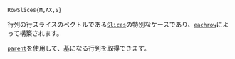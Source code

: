 ```julia
RowSlices{M,AX,S}
```

行列の行スライスのベクトルである[`Slices`](@ref)の特別なケースであり、[`eachrow`](@ref)によって構築されます。

[`parent`](@ref)を使用して、基になる行列を取得できます。
